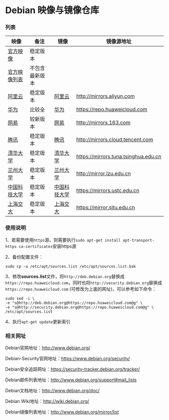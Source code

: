# Debian 映像与镜像仓库

### 列表

| 映像                                                         | 备注           | 镜像                                                     | 镜像源地址                           |
| ------------------------------------------------------------ | -------------- | -------------------------------------------------------- | ------------------------------------ |
| [官方映像](https://cdimage.debian.org/debian-cd/current/amd64/iso-dvd/) | 稳定版本       |                                                          |                                      |
| [官方映像列表](https://cdimage.debian.org/cdimage/archive/)  | 不包含最新版本 |                                                          |                                      |
| [阿里云](http://mirrors.aliyun.com/debian-cd/current/arm64/iso-dvd/) | 稳定版本       | [阿里云](http://maven.aliyun.com/debian/)                | http://mirrors.aliyun.com            |
| [华为](https://repo.huaweicloud.com/debian-cd/)              | 比较全         | [华为](https://repo.huaweicloud.com/debian/)             | https://repo.huaweicloud.com         |
| [网易](http://mirrors.163.com/debian-cd/)                    | 较新版本       | [网易](http://mirrors.163.com/debian/)                   | http://mirrors.163.com               |
| [腾讯](http://mirrors.cloud.tencent.com/debian-cd/)          | 稳定版本       | [腾讯](http://mirrors.cloud.tencent.com/debian/)         | http://mirrors.cloud.tencent.com     |
| [清华大学](https://mirrors.tuna.tsinghua.edu.cn/debian-cd/current/arm64/iso-dvd/) | 稳定版本       | [清华大学](https://mirrors.tuna.tsinghua.edu.cn/debian/) | https://mirrors.tuna.tsinghua.edu.cn |
| [兰州大学](http://mirror.lzu.edu.cn/debian-cd/)              | 稳定版本       | [兰州大学](http://mirror.lzu.edu.cn/debian/)             | http://mirror.lzu.edu.cn             |
| [中国科技大学](https://mirrors.ustc.edu.cn/debian-cd/current/arm64/iso-dvd/) | 稳定版本       | [中国科技大学](https://mirrors.ustc.edu.cn/debian/)      | https://mirrors.ustc.edu.cn          |
| [上海交大](https://mirror.sjtu.edu.cn/debian-cd/)            | 稳定版本       | [上海交大](https://mirror.sjtu.edu.cn/debian)            | https://mirror.sjtu.edu.cn           |



### 使用说明

1、若需要使用`https`源，则需要执行`sudo apt-get install apt-transport-https ca-certificates`安装https源

2、备份配置文件：

`sudo cp -a /etc/apt/sources.list /etc/apt/sources.list.bak`

3、修改**sources.list**文件，将`http://deb.debian.org`替换成`https://repo.huaweicloud.com`，同时也将`http://security.debian.org`替换成`https://repo.huaweicloud.com` (可修改为上面的网址)，可以参考如下命令：

```
sudo sed -i \
-e "s@http://deb.debian.org@https://repo.huaweicloud.com@g" \
-e "s@http://security.debian.org@https://repo.huaweicloud.com@g" \
/etc/apt/sources.list
```

4、执行`apt-get update`更新索引



### 相关网址

Debian官网地址：http://www.debian.org/

Debian-Security官网地址：https://www.debian.org/security/

Debian安全追踪网址：https://security-tracker.debian.org/tracker/

Debian邮件列表地址：http://www.debian.org/support#mail_lists

Debian文档地址：http://www.debian.org/doc/

Debian Wiki地址：http://wiki.debian.org/

Debian镜像列表地址：http://www.debian.org/mirror/list